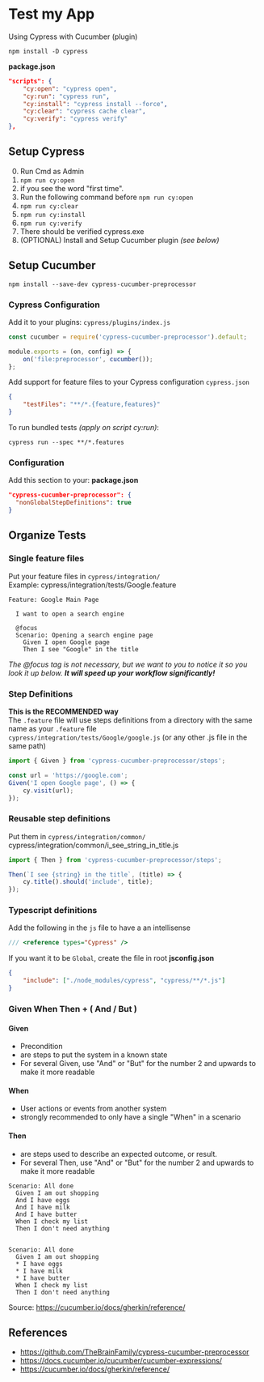 # Test my App

Using Cypress with Cucumber (plugin)

```
npm install -D cypress
```

**package.json**

```json
"scripts": {
    "cy:open": "cypress open",
    "cy:run": "cypress run",
    "cy:install": "cypress install --force",
    "cy:clear": "cypress cache clear",
    "cy:verify": "cypress verify"
},
```

## Setup Cypress

0. Run Cmd as Admin
1. `npm run cy:open`
2. if you see the word "first time".
3. Run the following command before `npm run cy:open`
4. `npm run cy:clear`
5. `npm run cy:install`
6. `npm run cy:verify`
7. There should be verified cypress.exe
8. (OPTIONAL) Install and Setup Cucumber plugin _(see below)_

## Setup Cucumber

```
npm install --save-dev cypress-cucumber-preprocessor
```

### Cypress Configuration

Add it to your plugins:
`cypress/plugins/index.js`

```js
const cucumber = require('cypress-cucumber-preprocessor').default;

module.exports = (on, config) => {
    on('file:preprocessor', cucumber());
};
```

Add support for feature files to your Cypress configuration
`cypress.json`

```json
{
    "testFiles": "**/*.{feature,features}"
}
```

To run bundled tests _(apply on script cy:run)_:

```
cypress run --spec **/*.features
```

### Configuration

Add this section to your:
**package.json**

```json
"cypress-cucumber-preprocessor": {
  "nonGlobalStepDefinitions": true
}
```

## Organize Tests

### Single feature files

Put your feature files in `cypress/integration/`<br>
Example: cypress/integration/tests/Google.feature

```gherkin
Feature: Google Main Page

  I want to open a search engine

  @focus
  Scenario: Opening a search engine page
    Given I open Google page
    Then I see "Google" in the title
```

_The @focus tag is not necessary, but we want to you to notice it so you look it up below. **It will speed up your workflow significantly!**_

### Step Definitions

**This is the RECOMMENDED way**<br>
The `.feature` file will use steps definitions from a directory with the same name as your `.feature` file<br>
`cypress/integration/tests/Google/google.js` (or any other .js file in the same path)

```js
import { Given } from 'cypress-cucumber-preprocessor/steps';

const url = 'https://google.com';
Given('I open Google page', () => {
    cy.visit(url);
});
```

### Reusable step definitions

Put them in `cypress/integration/common/`<br>
cypress/integration/common/i_see_string_in_title.js

```js
import { Then } from 'cypress-cucumber-preprocessor/steps';

Then(`I see {string} in the title`, (title) => {
    cy.title().should('include', title);
});
```

### Typescript definitions

Add the following in the `js` file to have a an intellisense

```js
/// <reference types="Cypress" />
```

If you want it to be `Global`, create the file in root
**jsconfig.json**

```json
{
    "include": ["./node_modules/cypress", "cypress/**/*.js"]
}
```

### Given When Then + ( And / But )

#### Given

-   Precondition
-   are steps to put the system in a known state
-   For several Given, use "And" or "But" for the number 2 and upwards to make it more readable

#### When

-   User actions or events from another system
-   strongly recommended to only have a single "When" in a scenario

#### Then

-   are steps used to describe an expected outcome, or result.
-   For several Then, use "And" or "But" for the number 2 and upwards to make it more readable

```gherkin
Scenario: All done
  Given I am out shopping
  And I have eggs
  And I have milk
  And I have butter
  When I check my list
  Then I don't need anything


Scenario: All done
  Given I am out shopping
  * I have eggs
  * I have milk
  * I have butter
  When I check my list
  Then I don't need anything
```

Source: https://cucumber.io/docs/gherkin/reference/

## References

-   https://github.com/TheBrainFamily/cypress-cucumber-preprocessor
-   https://docs.cucumber.io/cucumber/cucumber-expressions/
-   https://cucumber.io/docs/gherkin/reference/
